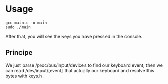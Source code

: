 # Usage
```
gcc main.c -o main
sudo ./main
```
After that, you will see the keys you have pressed in the console.

## Principe
We just parse /proc/bus/input/devices to find our keyboard event, then we can read /dev/input/[event] that actually our keyboard and resolve this bytes with keys.h.
